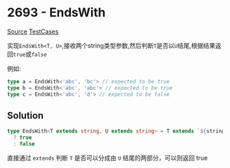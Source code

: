 # 2693 - EndsWith

[Source](https://github.com/lybenson/ts-checker/blob/master/src/2693-medium-endswith/template.ts) [TestCases](https://github.com/lybenson/ts-checker/blob/master/src/2693-medium-endswith/test-cases.ts)

实现`EndsWith<T, U>`,接收两个string类型参数,然后判断`T`是否以`U`结尾,根据结果返回`true`或`false`

例如:

```typescript
type a = EndsWith<'abc', 'bc'> // expected to be true
type b = EndsWith<'abc', 'abc'> // expected to be true
type c = EndsWith<'abc', 'd'> // expected to be false
```

## Solution

```ts
type EndsWith<T extends string, U extends string> = T extends `${string}${U}`
  ? true
  : false
```

直接通过 `extends` 判断 `T` 是否可以分成由 `U` 结尾的两部分，可以则返回 true
